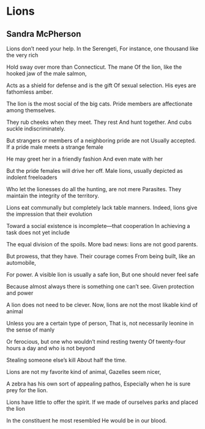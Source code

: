 # Lions
## Sandra McPherson
Lions don’t need your help. In the Serengeti,
For instance, one thousand like the very rich

Hold sway over more than Connecticut. The mane
Of the lion, like the hooked jaw of the male salmon,

Acts as a shield for defense and is the gift
Of sexual selection. His eyes are fathomless amber.

The lion is the most social of the big cats.
Pride members are affectionate among themselves.

They rub cheeks when they meet. They rest
And hunt together. And cubs suckle indiscriminately.

But strangers or members of a neighboring pride are not
Usually accepted. If a pride male meets a strange female

He may greet her in a friendly fashion
And even mate with her

But the pride females will drive her off.
Male lions, usually depicted as indolent freeloaders

Who let the lionesses do all the hunting, are not mere
Parasites. They maintain the integrity of the territory.

Lions eat communally but completely lack table manners.
Indeed, lions give the impression that their evolution

Toward a social existence is incomplete—that cooperation
In achieving a task does not yet include

The equal division of the spoils.
More bad news: lions are not good parents.

But prowess, that they have. Their courage comes
From being built, like an automobile,

For power. A visible lion is usually a safe lion,
But one should never feel safe

Because almost always there is something one can’t see.
Given protection and power

A lion does not need to be clever.
Now, lions are not the most likable kind of animal

Unless you are a certain type of person,
That is, not necessarily leonine in the sense of manly

Or ferocious, but one who wouldn’t mind resting twenty
Of twenty-four hours a day and who is not beyond

Stealing someone else’s kill
About half the time.

Lions are not my favorite kind of animal,
Gazelles seem nicer,

A zebra has his own sort of appealing pathos,
Especially when he is sure prey for the lion.

Lions have little to offer the spirit.
If we made of ourselves parks and placed the lion

In the constituent he most resembled
He would be in our blood.